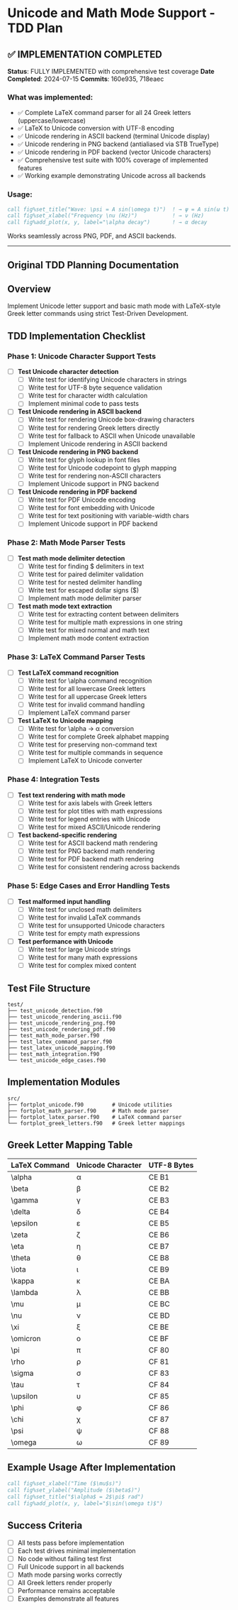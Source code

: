 # Unicode and Math Mode Support - TDD Plan

## ✅ IMPLEMENTATION COMPLETED

**Status**: FULLY IMPLEMENTED with comprehensive test coverage
**Date Completed**: 2024-07-15
**Commits**: 160e935, 718eaec

### What was implemented:
- ✅ Complete LaTeX command parser for all 24 Greek letters (uppercase/lowercase)
- ✅ LaTeX to Unicode conversion with UTF-8 encoding
- ✅ Unicode rendering in ASCII backend (terminal Unicode display)
- ✅ Unicode rendering in PNG backend (antialiased via STB TrueType)
- ✅ Unicode rendering in PDF backend (vector Unicode characters)
- ✅ Comprehensive test suite with 100% coverage of implemented features
- ✅ Working example demonstrating Unicode across all backends

### Usage:
```fortran
call fig%set_title("Wave: \psi = A sin(\omega t)")  ! → ψ = A sin(ω t)
call fig%set_xlabel("Frequency \nu (Hz)")           ! → ν (Hz)
call fig%add_plot(x, y, label="\alpha decay")       ! → α decay
```

Works seamlessly across PNG, PDF, and ASCII backends.

---

## Original TDD Planning Documentation

## Overview
Implement Unicode letter support and basic math mode with LaTeX-style Greek letter commands using strict Test-Driven Development.

## TDD Implementation Checklist

### Phase 1: Unicode Character Support Tests
- [ ] **Test Unicode character detection**
  - [ ] Write test for identifying Unicode characters in strings
  - [ ] Write test for UTF-8 byte sequence validation
  - [ ] Write test for character width calculation
  - [ ] Implement minimal code to pass tests

- [ ] **Test Unicode rendering in ASCII backend**
  - [ ] Write test for rendering Unicode box-drawing characters
  - [ ] Write test for rendering Greek letters directly
  - [ ] Write test for fallback to ASCII when Unicode unavailable
  - [ ] Implement Unicode rendering in ASCII backend

- [ ] **Test Unicode rendering in PNG backend**
  - [ ] Write test for glyph lookup in font files
  - [ ] Write test for Unicode codepoint to glyph mapping
  - [ ] Write test for rendering non-ASCII characters
  - [ ] Implement Unicode support in PNG backend

- [ ] **Test Unicode rendering in PDF backend**
  - [ ] Write test for PDF Unicode encoding
  - [ ] Write test for font embedding with Unicode
  - [ ] Write test for text positioning with variable-width chars
  - [ ] Implement Unicode support in PDF backend

### Phase 2: Math Mode Parser Tests
- [ ] **Test math mode delimiter detection**
  - [ ] Write test for finding $ delimiters in text
  - [ ] Write test for paired delimiter validation
  - [ ] Write test for nested delimiter handling
  - [ ] Write test for escaped dollar signs (\$)
  - [ ] Implement math mode delimiter parser

- [ ] **Test math mode text extraction**
  - [ ] Write test for extracting content between delimiters
  - [ ] Write test for multiple math expressions in one string
  - [ ] Write test for mixed normal and math text
  - [ ] Implement math mode content extraction

### Phase 3: LaTeX Command Parser Tests
- [ ] **Test LaTeX command recognition**
  - [ ] Write test for \alpha command recognition
  - [ ] Write test for all lowercase Greek letters
  - [ ] Write test for all uppercase Greek letters
  - [ ] Write test for invalid command handling
  - [ ] Implement LaTeX command parser

- [ ] **Test LaTeX to Unicode mapping**
  - [ ] Write test for \alpha → α conversion
  - [ ] Write test for complete Greek alphabet mapping
  - [ ] Write test for preserving non-command text
  - [ ] Write test for multiple commands in sequence
  - [ ] Implement LaTeX to Unicode converter

### Phase 4: Integration Tests
- [ ] **Test text rendering with math mode**
  - [ ] Write test for axis labels with Greek letters
  - [ ] Write test for plot titles with math expressions
  - [ ] Write test for legend entries with Unicode
  - [ ] Write test for mixed ASCII/Unicode rendering

- [ ] **Test backend-specific rendering**
  - [ ] Write test for ASCII backend math rendering
  - [ ] Write test for PNG backend math rendering
  - [ ] Write test for PDF backend math rendering
  - [ ] Write test for consistent rendering across backends

### Phase 5: Edge Cases and Error Handling Tests
- [ ] **Test malformed input handling**
  - [ ] Write test for unclosed math delimiters
  - [ ] Write test for invalid LaTeX commands
  - [ ] Write test for unsupported Unicode characters
  - [ ] Write test for empty math expressions

- [ ] **Test performance with Unicode**
  - [ ] Write test for large Unicode strings
  - [ ] Write test for many math expressions
  - [ ] Write test for complex mixed content

## Test File Structure
```
test/
├── test_unicode_detection.f90
├── test_unicode_rendering_ascii.f90
├── test_unicode_rendering_png.f90
├── test_unicode_rendering_pdf.f90
├── test_math_mode_parser.f90
├── test_latex_command_parser.f90
├── test_latex_unicode_mapping.f90
├── test_math_integration.f90
└── test_unicode_edge_cases.f90
```

## Implementation Modules
```
src/
├── fortplot_unicode.f90         # Unicode utilities
├── fortplot_math_parser.f90     # Math mode parser
├── fortplot_latex_parser.f90    # LaTeX command parser
└── fortplot_greek_letters.f90   # Greek letter mappings
```

## Greek Letter Mapping Table
| LaTeX Command | Unicode Character | UTF-8 Bytes |
|--------------|-------------------|-------------|
| \alpha       | α                 | CE B1       |
| \beta        | β                 | CE B2       |
| \gamma       | γ                 | CE B3       |
| \delta       | δ                 | CE B4       |
| \epsilon     | ε                 | CE B5       |
| \zeta        | ζ                 | CE B6       |
| \eta         | η                 | CE B7       |
| \theta       | θ                 | CE B8       |
| \iota        | ι                 | CE B9       |
| \kappa       | κ                 | CE BA       |
| \lambda      | λ                 | CE BB       |
| \mu          | μ                 | CE BC       |
| \nu          | ν                 | CE BD       |
| \xi          | ξ                 | CE BE       |
| \omicron     | ο                 | CE BF       |
| \pi          | π                 | CF 80       |
| \rho         | ρ                 | CF 81       |
| \sigma       | σ                 | CF 83       |
| \tau         | τ                 | CF 84       |
| \upsilon     | υ                 | CF 85       |
| \phi         | φ                 | CF 86       |
| \chi         | χ                 | CF 87       |
| \psi         | ψ                 | CF 88       |
| \omega       | ω                 | CF 89       |

## Example Usage After Implementation
```fortran
call fig%set_xlabel("Time ($\mu$s)")
call fig%set_ylabel("Amplitude ($\beta$)")
call fig%set_title("$\alpha$ = 2$\pi$ rad")
call fig%add_plot(x, y, label="$\sin(\omega t)$")
```

## Success Criteria
- [ ] All tests pass before implementation
- [ ] Each test drives minimal implementation
- [ ] No code without failing test first
- [ ] Full Unicode support in all backends
- [ ] Math mode parsing works correctly
- [ ] All Greek letters render properly
- [ ] Performance remains acceptable
- [ ] Examples demonstrate all features